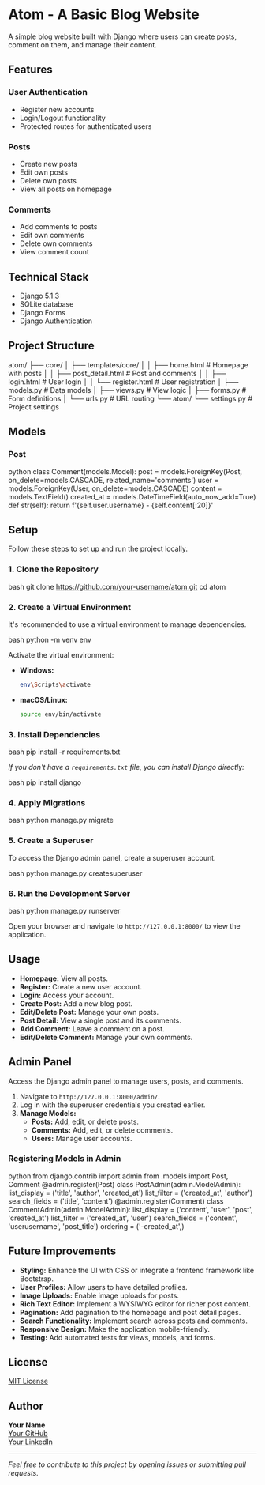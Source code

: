 # Atom - A Basic Blog Website

A simple blog website built with Django where users can create posts, comment on them, and manage their content.

## Features

### User Authentication
- Register new accounts
- Login/Logout functionality
- Protected routes for authenticated users

### Posts
- Create new posts
- Edit own posts
- Delete own posts
- View all posts on homepage

### Comments
- Add comments to posts
- Edit own comments
- Delete own comments
- View comment count

## Technical Stack
- Django 5.1.3
- SQLite database
- Django Forms
- Django Authentication

## Project Structure
atom/
├── core/
│ ├── templates/core/
│ │ ├── home.html # Homepage with posts
│ │ ├── post_detail.html # Post and comments
│ │ ├── login.html # User login
│ │ └── register.html # User registration
│ ├── models.py # Data models
│ ├── views.py # View logic
│ ├── forms.py # Form definitions
│ └── urls.py # URL routing
└── atom/
└── settings.py # Project settings


## Models

### Post
python
class Comment(models.Model):
post = models.ForeignKey(Post, on_delete=models.CASCADE, related_name='comments')
user = models.ForeignKey(User, on_delete=models.CASCADE)
content = models.TextField()
created_at = models.DateTimeField(auto_now_add=True)
def str(self):
return f'{self.user.username} - {self.content[:20]}'


## Setup

Follow these steps to set up and run the project locally.

### 1. Clone the Repository

bash
git clone https://github.com/your-username/atom.git
cd atom


### 2. Create a Virtual Environment

It's recommended to use a virtual environment to manage dependencies.

bash
python -m venv env


Activate the virtual environment:

- **Windows:**
  ```bash
  env\Scripts\activate
  ```
- **macOS/Linux:**
  ```bash
  source env/bin/activate
  ```

### 3. Install Dependencies

bash
pip install -r requirements.txt


*If you don't have a `requirements.txt` file, you can install Django directly:*

bash
pip install django


### 4. Apply Migrations

bash
python manage.py migrate


### 5. Create a Superuser

To access the Django admin panel, create a superuser account.

bash
python manage.py createsuperuser


### 6. Run the Development Server

bash
python manage.py runserver



Open your browser and navigate to `http://127.0.0.1:8000/` to view the application.

## Usage

- **Homepage:** View all posts.
- **Register:** Create a new user account.
- **Login:** Access your account.
- **Create Post:** Add a new blog post.
- **Edit/Delete Post:** Manage your own posts.
- **Post Detail:** View a single post and its comments.
- **Add Comment:** Leave a comment on a post.
- **Edit/Delete Comment:** Manage your own comments.

## Admin Panel

Access the Django admin panel to manage users, posts, and comments.

1. Navigate to `http://127.0.0.1:8000/admin/`.
2. Log in with the superuser credentials you created earlier.
3. **Manage Models:**
   - **Posts:** Add, edit, or delete posts.
   - **Comments:** Add, edit, or delete comments.
   - **Users:** Manage user accounts.

### Registering Models in Admin


python
from django.contrib import admin
from .models import Post, Comment
@admin.register(Post)
class PostAdmin(admin.ModelAdmin):
list_display = ('title', 'author', 'created_at')
list_filter = ('created_at', 'author')
search_fields = ('title', 'content')
@admin.register(Comment)
class CommentAdmin(admin.ModelAdmin):
list_display = ('content', 'user', 'post', 'created_at')
list_filter = ('created_at', 'user')
search_fields = ('content', 'userusername', 'post_title')
ordering = ('-created_at',)


## Future Improvements

- **Styling:** Enhance the UI with CSS or integrate a frontend framework like Bootstrap.
- **User Profiles:** Allow users to have detailed profiles.
- **Image Uploads:** Enable image uploads for posts.
- **Rich Text Editor:** Implement a WYSIWYG editor for richer post content.
- **Pagination:** Add pagination to the homepage and post detail pages.
- **Search Functionality:** Implement search across posts and comments.
- **Responsive Design:** Make the application mobile-friendly.
- **Testing:** Add automated tests for views, models, and forms.

## License

[MIT License](LICENSE)

## Author

**Your Name**  
[Your GitHub](https://github.com/has9sayed)  
[Your LinkedIn](https://www.linkedin.com/in/has9sayed)  

---

*Feel free to contribute to this project by opening issues or submitting pull requests.*
